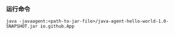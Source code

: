 ### 运行命令

```shell
java -javaagent:<path-to-jar-file>/java-agent-hello-world-1.0-SNAPSHOT.jar io.github.App
```